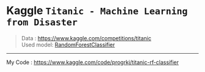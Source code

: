 # Kaggle `Titanic - Machine Learning from Disaster`

> Data : https://www.kaggle.com/competitions/titanic \
> Used model: [RandomForestClassifier](https://scikit-learn.org/stable/modules/generated/sklearn.ensemble.RandomForestClassifier.html)

---
My Code : https://www.kaggle.com/code/progrkj/titanic-rf-classifier
